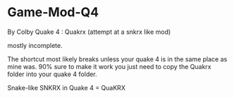 # Game-Mod-Q4
By Colby
Quake 4 : Quakrx  (attempt at a snkrx like mod)

mostly incomplete. 

The shortcut most likely breaks unless your quake 4 is in the same place as mine was. 
90% sure to make it work you just need to copy the Quakrx folder into your quake 4 folder. 


Snake-like SNKRX in Quake 4 = QuaKRX
